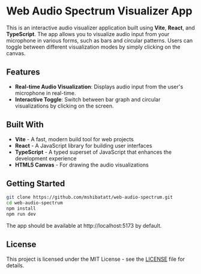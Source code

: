 # Web Audio Spectrum Visualizer App

This is an interactive audio visualizer application built using **Vite**, **React**, and **TypeScript**. The app allows you to visualize audio input from your microphone in various forms, such as bars and circular patterns. Users can toggle between different visualization modes by simply clicking on the canvas.

## Features

- **Real-time Audio Visualization**: Displays audio input from the user's microphone in real-time.
- **Interactive Toggle**: Switch between bar graph and circular visualizations by clicking on the screen.
  
## Built With

- **Vite** - A fast, modern build tool for web projects
- **React** - A JavaScript library for building user interfaces
- **TypeScript** - A typed superset of JavaScript that enhances the development experience
- **HTML5 Canvas** - For drawing the audio visualizations

## Getting Started

```bash
git clone https://github.com/mshibatatt/web-audio-spectrum.git
cd web-audio-spectrum
npm install
npm run dev
```
The app should be available at http://localhost:5173 by default.

## License

This project is licensed under the MIT License - see the [LICENSE](LICENSE) file for details.